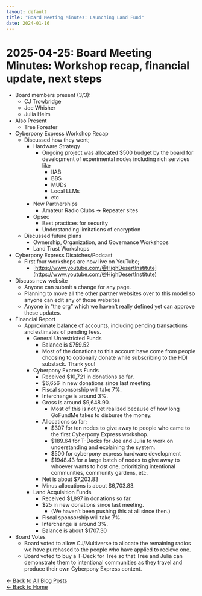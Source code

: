 ```yaml
---
layout: default
title: "Board Meeting Minutes: Launching Land Fund"
date: 2024-01-16
---
```


# 2025-04-25: Board Meeting Minutes: Workshop recap, financial update, next steps


-   Board members present (3/3):
    -   CJ Trowbridge
    -   Joe Whisher
    -   Julia Heim
-   Also Present
    -   Tree Forester
-   Cyberpony Express Workshop Recap
    -   Discussed how they went;
        -   Hardware Strategy
            -   Ongoing project was allocated $500 budget by the board for development of experimental nodes including rich services like
                -   IIAB
                -   BBS
                -   MUDs
                -   Local LLMs
                -   etc
        -   New Partnerships
            -   Amateur Radio Clubs → Repeater sites
        -   Opsec
            -   Best practices for security
            -   Understanding limitations of encryption
    -   Discussed future plans
        -   Ownership, Organization, and Governance Workshops
        -   Land Trust Workshops
-   Cyberpony Express Disatches/Podcast
    -   First four workshops are now live on YouTube;
        -   [https://www.youtube.com/@HighDesertInstitute](https://www.youtube.com/@HighDesertInstitute)
-   Discuss new website
    -   Anyone can submit a change for any page.
    -   Planning to move all the other partner websites over to this model so anyone can edit any of those websites
    -   Anyone in “the org” which we haven’t really defined yet can approve these updates.
-   Financial Report
    -   Approximate balance of accounts, including pending transactions and estimates of pending fees.
        -   General Unrestricted Funds
            -   Balance is $759.52
            -   Most of the donations to this account have come from people choosing to optionally donate while subscribing to the HDI substack. Thank you!
        -   Cyberpony Express Funds
            -   Received $10,721 in donations so far.
            -   $6,656 in new donations since last meeting.
            -   Fiscal sponsorship will take 7%.
            -   Interchange is around 3%.
            -   Gross is around $9,648.90.
                -   Most of this is not yet realized because of how long GoFundMe takes to disburse the money.
            -   Allocations so far;
                -   $307 for ten nodes to give away to people who came to the first Cyberpony Express workshop.
                -   $189.64 for T-Decks for Joe and Julia to work on understanding and explaining the system.
                -   $500 for cyberpony express hardware development
                -   $1948.43 for a large batch of nodes to give away to whoever wants to host one, prioritizing intentional communities, community gardens, etc.
            -   Net is about $7,203.83
            -   Minus allocations is about $6,703.83.
        -   Land Acquisition Funds
            -   Received $1,897 in donations so far.
            -   $25 in new donations since last meeting.
                -   (We haven’t been pushing this at all since then.)
            -   Fiscal sponsorship will take 7%.
            -   Interchange is around 3%.
            -   Balance is about $1707.30
-   Board Votes
    -   Board voted to allow CJ/Multiverse to allocate the remaining radios we have purchased to the people who have applied to recieve one.
    -   Board voted to buy a T-Deck for Tree so that Tree and Julia can demonstrate them to intentional communities as they travel and produce their own Cyberpony Express content.



[← Back to All Blog Posts](/blog/)  
[← Back to Home](/)
